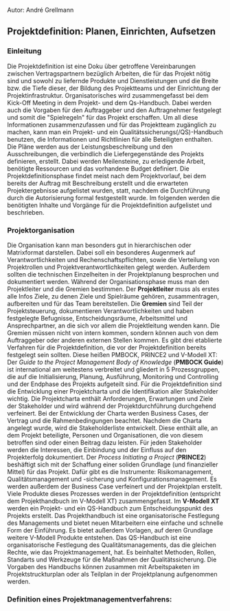 Autor: André Grellmann
## Projektdefinition: Planen, Einrichten, Aufsetzen

### Einleitung
Die Projektdefinition ist eine Doku über getroffene Vereinbarungen zwischen Vertragspartnern bezüglich Arbeiten, die für das Projekt nötig sind und sowohl zu liefernde Produkte und Dienstleistungen und die Breite bzw. die Tiefe dieser, der Bildung des Projektteams und der Einrichtung der Projektinfrastruktur.
Organisatorisches wird zusammengefasst bei dem Kick-Off Meeting in dem Projekt- und dem Qs-Handbuch. Dabei werden auch die Vorgaben für den Auftraggeber und den Auftragnehmer festgelegt und somit die "Spielregeln" für das Projekt erschaffen.
Um all diese Informationen zusammenzufassen und für das Projektteam zugänglich zu machen, kann man ein Projekt- und ein Qualitätssicherungs(/QS)-Handbuch benutzen, die Informationen und Richtlinien für alle Beteiligten enthalten.
Die Pläne werden aus der Leistungsbeschreibung und den Ausschreibungen, die verbindlich die Liefergegenstände des Projekts definieren, erstellt. Dabei werden Meilensteine, zu erledigende Arbeit, benötigte Ressourcen und das vorhandene Budget definiert.
Die Projektdefinitionsphase findet meist nach dem Projektvorlauf, bei dem bereits der Auftrag mit Beschreibung erstellt und die erwarteten Projektergebnisse aufgelistet wurden, statt, nachdem die Durchführung durch die Autorisierung formal festgestellt wurde.
Im folgenden werden die benötigten Inhalte und Vorgänge für die Projektdefinition aufgelistet und beschrieben.

### Projektorganisation
Die Organisation kann man besonders gut in hierarchischen oder Matrixformat darstellen. Dabei soll ein besonderes Augenmerk auf Verantwortlichkeiten und Rechenschaftspflichten, sowie die Verteilung von Projektrollen und Projektverantwortlichkeiten gelegt werden. Außerdem sollten die technischen Einzelheiten in der Projektplanung besprochen und dokumentiert werden.
Während der Organisationsphase muss man den Projektleiter und die Gremien bestimmen. Der __Projektleiter__ muss als erstes alle Infos Ziele, zu denen Ziele und Spielräume gehören, zusammentragen, aufbereiten und für das Team bereitstellen. Die __Gremien__ sind Teil der Projektsteuerung, dokumentieren Verantwortlichkeiten und haben festgelegte Befugnisse, Entscheidungsräume, Arbeitsmittel und Ansprechpartner, an die sich vor allem die Projektleitung wenden kann. Die Gremien müssen nicht von intern kommen, sondern können auch von dem Auftraggeber oder anderen externen Stellen kommen.
Es gibt drei etablierte Verfahren für die Projektdefinition, die vor der Projektdefinition bereits festgelegt sein sollten. Diese heißen PMBOCK, PRINCE2 und V-Modell XT:
Der _Guide to the Project Management Body of Knowledge_ (__PMBOCK Guide__) ist international am weitestens verbreitet und gliedert in 5 Prozessgruppen, die auf die Initialisierung, Planung, Ausführung, Monitoring und Controlling und der Endphase des Projekts aufgeteilt sind. Für die Projektdefinition sind die Entwicklung einer Projektcharta und die Identifikation aller Stakeholder wichtig. Die Projektcharta enthält Anforderungen, Erwartungen und Ziele der Stakeholder und wird während der Projektdurchführung durchgehend verfeinert. Bei der Entwicklung der Charta werden Business Cases, der Vertrag und die Rahmenbedingungen beachtet. Nachdem die Charta angelegt wurde, wird die Stakeholderliste entwickelt. Diese enthält alle, an dem Projekt beteiligte, Personen und Organisationen, die von diesem betroffen sind oder einen Beitrag dazu leisten. Für jeden Stakeholder werden die Interessen, die Einbindung und der Einfluss auf den Projekterfolg dokumentiert.
Der _Process Initiating a Project_ (__PRINCE2__) beshäftigt sich mit der Schaffung einer soliden Grundlage (und finanzieller Mittel) für das Projekt. Dafür gibt es die Instrumente: Risikomanagement, Qualitätsmanagement und -sicherung und Konfigurationsmanagement. Es werden außerdem der Business Case verfeinert und der Projektplan erstellt. Viele Produkte dieses Prozesses werden in der Projektdefinition (entspricht dem Projekthandbuch im V-Modell XT) zusammengefasst.
Im __V-Modell XT__ werden ein Projekt- und ein QS-Handbuch zum Entscheidungspunkt des Projekts erstellt. Das Projekthandbuch ist eine organisatorische Festlegung des Managements und bietet neuen Mitarbeitern eine einfache und schnelle Form der Einführung. Es bietet außerdem Vorlagen, auf deren Grundlage weitere V-Modell Produkte entstehen. Das QS-Handbuch ist eine organisatorische Festlegung des Qualitätsmanagements, das die gleichen Rechte, wie das Projektmanagement, hat. Es beinhaltet Methoden, Rollen, Standarts und Werkzeuge für die Maßnahmen der Qualitätssicherung. Die Vorgaben des Handbuchs können zusammen mit Arbeitspaketen im Projektstruckturplan oder als Teilplan in der Projektplanung aufgenommen werden.

### Definition eines Projektmanagementverfahrens:
